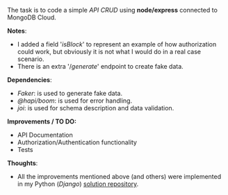 The task is to code a simple *API CRUD* using **node/express** connected to MongoDB Cloud.

**Notes**:

- I added a field '*isBlock*' to represent an example of how authorization could work, but obviously it is not what I would do in a real case scenario.
- There is an extra '/*generate*' endpoint to create fake data.

**Dependencies**:

- *Faker*: is used to generate fake data.
- *@hapi/boom*: is used for error handling.
- *joi*: is used for schema description and data validation.

**Improvements / TO DO:**

- API Documentation
- Authorization/Authentication functionality
- Tests 

**Thoughts**:

- All the improvements mentioned above (and others) were implemented in my Python (*Django*) [solution repository](https://github.com/2Fac3R/crm).
